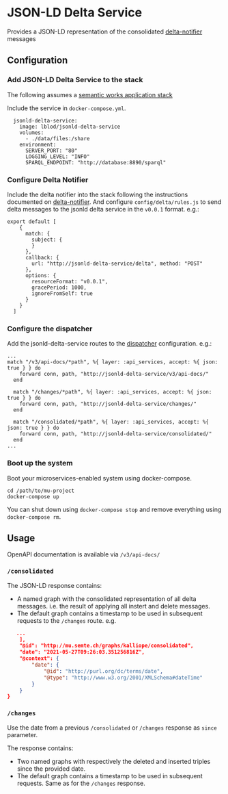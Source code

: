 # JSON-LD Delta Service

Provides a JSON-LD representation of the consolidated [delta-notifier](https://github.com/mu-semtech/delta-notifier) messages

## Configuration

### Add JSON-LD Delta Service to the stack
The following assumes a [semantic works application stack](https://semantic.works/docs)

Include the service in `docker-compose.yml`.

```
  jsonld-delta-service:
    image: lblod/jsonld-delta-service
    volumes:
      - ./data/files:/share
    environment:
      SERVER_PORT: "80"
      LOGGING_LEVEL: "INFO"
      SPARQL_ENDPOINT: "http://database:8890/sparql"
```

### Configure Delta Notifier
Include the delta notifier into the stack following the instructions documented on [delta-notifier](https://github.com/mu-semtech/delta-notifier). And configure `config/delta/rules.js` to send delta messages to the jsonld delta service in the `v0.0.1` format. e.g.:
```
export default [
    {
      match: {
        subject: {
        }
      },
      callback: {
        url: "http://jsonld-delta-service/delta", method: "POST"
      },
      options: {
        resourceFormat: "v0.0.1",
        gracePeriod: 1000,
        ignoreFromSelf: true
      }
    }
  ]
```
### Configure the dispatcher

Add the jsonld-delta-service routes to the [dispatcher](https://github.com/mu-semtech/mu-dispatcher) configuration. e.g.:
```
...
match "/v3/api-docs/*path", %{ layer: :api_services, accept: %{ json: true } } do
    forward conn, path, "http://jsonld-delta-service/v3/api-docs/"
  end

  match "/changes/*path", %{ layer: :api_services, accept: %{ json: true } } do
    forward conn, path, "http://jsonld-delta-service/changes/"
  end

  match "/consolidated/*path", %{ layer: :api_services, accept: %{ json: true } } do
    forward conn, path, "http://jsonld-delta-service/consolidated/"
  end
...
```
### Boot up the system

Boot your microservices-enabled system using docker-compose.

    cd /path/to/mu-project
    docker-compose up

You can shut down using `docker-compose stop` and remove everything using `docker-compose rm`.

## Usage

OpenAPI documentation is available via `/v3/api-docs/`

### `/consolidated`
The JSON-LD response contains:
- A named graph with the consolidated representation of all delta messages. i.e. the result of applying all instert and delete messages.
- The default graph contains a timestamp to be used in subsequent requests to the `/changes` route. e.g.
```json
   ...
    ],
    "@id": "http://mu.semte.ch/graphs/kalliope/consolidated",
    "date": "2021-05-27T09:26:03.351256816Z",
    "@context": {
        "date": {
            "@id": "http://purl.org/dc/terms/date",
            "@type": "http://www.w3.org/2001/XMLSchema#dateTime"
        }
    }
}
```

### `/changes`
Use the date from a previous `/consolidated` or `/changes` response as `since` parameter.

The response contains:
- Two named graphs with respectively the deleted and inserted triples since the provided date.
- The default graph contains a timestamp to be used in subsequent requests. Same as for the `/changes` response.

